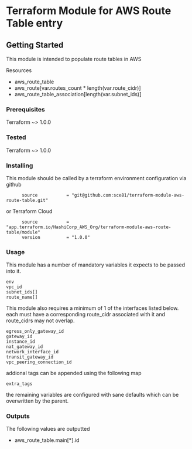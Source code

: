 # Terraform Module for AWS Route Table entry


## Getting Started

This module is intended to populate route tables in AWS

Resources
- aws_route_table
- aws_route[var.routes_count * length(var.route_cidr)]
- aws_route_table_association[length(var.subnet_ids)]


### Prerequisites

Terraform ~> 1.0.0

### Tested

Terraform ~> 1.0.0
### Installing

This module should be called by a terraform environment configuration via github
```  
      source           = "git@github.com:sce81/terraform-module-aws-route-table.git"
```
or Terraform Cloud
```
      source           = "app.terraform.io/HashiCorp_AWS_Org/terraform-module-aws-route-table/module"
      version          = "1.0.0"
```

### Usage

This module has a number of mandatory variables it expects to be passed into it.  

```
env
vpc_id
subnet_ids[]
route_name[]
````
This module also requires a minimum of 1 of the interfaces listed below.
each must have a corresponding route_cidr associated with it and route_cidrs may not overlap.  

```
egress_only_gateway_id
gateway_id
instance_id
nat_gateway_id
network_interface_id
transit_gateway_id
vpc_peering_connection_id
````

addional tags can be appended using the following map

```
extra_tags
```

the remaining variables are configured with sane defaults which can be overwritten by the parent.  


### Outputs

The following values are outputted

- aws_route_table.main[*].id

